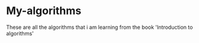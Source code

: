 # My-algorithms
These are all the algorithms that i am learning from the book 'Introduction to algorithms'
